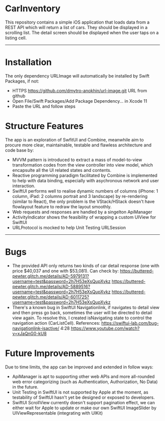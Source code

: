 CarInventory
========

This repository contains a simple iOS application that loads data from a REST API which will return a list of cars. They should be displayed in a scrolling list. The detail screen should be displayed when the user taps on a listing cell.

---
# Installation

The only dependency URLImage will automatically be installed by Swift Packages, if not:
* HTTPS https://github.com/dmytro-anokhin/url-image.git URL from github
* Open File/Swift Packages/Add Package Dependency... in Xcode 11
* Paste the URL and follow steps

# Structure Features
The app is an exploration of SwfitUI and Combine, meanwhile aim to procure more clear, maintainable, testable and flawless architecture and code base by:

* MVVM pattern is introduced to extract a mass of model-to-view transformation codes from the view controller into view model, which encapsulte all the UI related states and contents.
* Reactive programming paradigm facilitated by Combine is implemented to help with data binding, especially with asychronous network and user interaction.
* SwiftUI performs well to realise dynamic numbers of columns (iPhone: 1 column, iPad: 2 columns portrait and 3 landscape) by re-rendering (similar to React), the only problem is the VStack/HStack doesn't have flowlayout feature to redraw the layout smoothly.
* Web requests and responses are handled by a singelton ApiManager
* ActivityIndicator shows the feasibility of wrapping a custom UIView for SwiftUI
* URLProtocol is mocked to help Unit Testing URLSession
---

# Bugs
* The provided API only returns two kinds of car detail response (one with price $40,037 and one with $53,081). Can check by:
https://buttered-pewter.glitch.me/details/AD-5979131?username=test&password=2h7H53eXsQupXvkz
https://buttered-pewter.glitch.me/details/AD-5889516?username=test&password=2h7H53eXsQupXvkz
https://buttered-pewter.glitch.me/details/AD-6011725?username=test&password=2h7H53eXsQupXvkz
* There's a known bug in SwiftUI Navigationlink, if navigates to detail view and then press go back, sometimes the user will be directed to detail view again. To resolve this, I created isNavigating state to control the navigation action (CarListCell).
References: 
https://swiftui-lab.com/bug-navigationlink-isactive/
4:28 https://www.youtube.com/watch?v=xJaQnG0-kU8


# Future Improvements
Due to time limits, the app can be improved and extended in follow ways:

* ApiManager is apt to supporting other web APIs and more all-rounded web error categorizing (such as Authentication, Authorization, No Data) in the future.
* Unit Testing in SwiftUI is not supported by Apple at the moment, as testability of SwiftUI hasn't yet be designed or exposed to developers.
* SwiftUI ScrollView currently doesn't support pagination effect, we can either wait for Apple to update or make our own SwiftUI ImageSlider by UIViewRepresentable (integrating with UIKit)
